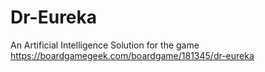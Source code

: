 # Dr-Eureka
An Artificial Intelligence Solution for the game https://boardgamegeek.com/boardgame/181345/dr-eureka

